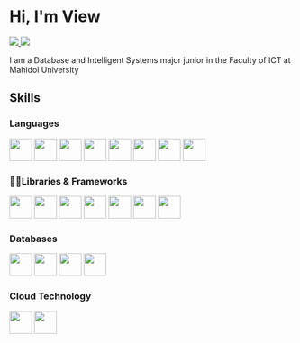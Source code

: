 # Hi, I'm View
<a href="https://www.linkedin.com/in/kulawut-mak/">
<img src="https://img.shields.io/badge/LinkedIn-0077B5?style=for-the-badge&logo=linkedin&logoColor=white">
</a>
<a href="https://www.kaggle.com/vvidsky">
<img src="https://img.shields.io/badge/Kaggle-20BEFF?style=for-the-badge&logo=Kaggle&logoColor=white">
</a>

I am a Database and Intelligent Systems major junior in the Faculty of ICT at Mahidol University

## Skills
### Languages
<img src="https://cdn.jsdelivr.net/gh/devicons/devicon/icons/c/c-original.svg" style="width:40px;" />
<img src="https://cdn.jsdelivr.net/gh/devicons/devicon/icons/csharp/csharp-original.svg" style="width:40px;"/>
<img src="https://cdn.jsdelivr.net/gh/devicons/devicon/icons/javascript/javascript-original.svg" style="width:40px;"/>
<img src="https://cdn.jsdelivr.net/gh/devicons/devicon/icons/typescript/typescript-original.svg" style="width:40px;"/>
<img src="https://cdn.jsdelivr.net/gh/devicons/devicon/icons/python/python-original.svg" style="width:40px;"/>
<img src="https://cdn.jsdelivr.net/gh/devicons/devicon/icons/r/r-original.svg" style="width:40px;"/>  
<img src="https://cdn.jsdelivr.net/gh/devicons/devicon/icons/dart/dart-original.svg" style="width:40px;"/>
<img src="https://cdn.jsdelivr.net/gh/devicons/devicon/icons/go/go-original-wordmark.svg" style="width:40px;"/>

### 🧑‍💻Libraries & Frameworks
<img src="https://cdn.jsdelivr.net/gh/devicons/devicon/icons/nodejs/nodejs-original.svg" style="width:40px;"/>
<img src="https://cdn.jsdelivr.net/gh/devicons/devicon/icons/flutter/flutter-original.svg" style="width:40px;"/>
<img src="https://cdn.jsdelivr.net/gh/devicons/devicon/icons/express/express-original.svg" style="width:40px;"/>
<img src="https://cdn.jsdelivr.net/gh/devicons/devicon/icons/react/react-original.svg" style="width:40px;"/>
<img src="https://cdn.jsdelivr.net/gh/devicons/devicon/icons/redux/redux-original.svg" style="width:40px;"/>
<img src="https://cdn.jsdelivr.net/gh/devicons/devicon/icons/dotnetcore/dotnetcore-original.svg" style="width:40px;"/>
<img src="https://upload.wikimedia.org/wikipedia/commons/thumb/d/d0/Blazor.png/800px-Blazor.png" style="width:40px;"/>

### Databases
<img src="https://cdn.jsdelivr.net/gh/devicons/devicon/icons/mysql/mysql-original.svg" style="width:40px;"/>  
<img src="https://cdn.jsdelivr.net/gh/devicons/devicon/icons/sqlite/sqlite-original.svg" style="width:40px;"/>
<img src="https://cdn.jsdelivr.net/gh/devicons/devicon/icons/microsoftsqlserver/microsoftsqlserver-plain.svg" style="width:40px;"/>
<img src="https://cdn.jsdelivr.net/gh/devicons/devicon/icons/mongodb/mongodb-original-wordmark.svg" style="width:40px;"/>
          

### Cloud Technology
<img src="https://cdn.jsdelivr.net/gh/devicons/devicon/icons/firebase/firebase-plain-wordmark.svg" style="width:40px;"/>
<img src="https://cdn.jsdelivr.net/gh/devicons/devicon/icons/amazonwebservices/amazonwebservices-original.svg" style="width:40px;"/>
          